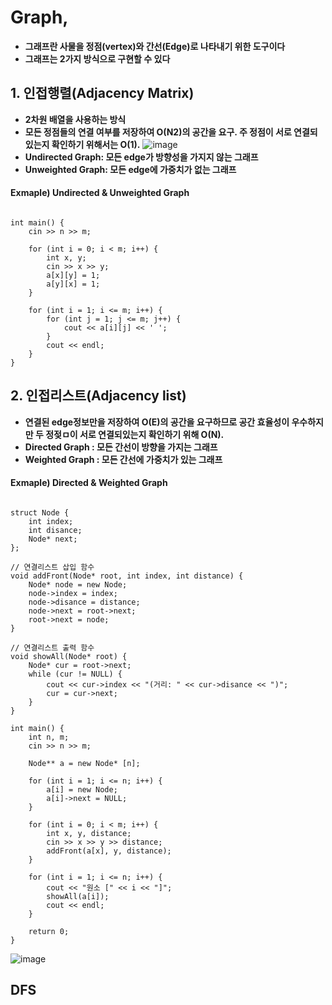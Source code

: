 Graph, 
================
* **그래프란 사물을 정점(vertex)와 간선(Edge)로 나타내기 위한 도구이다**
* **그래프는 2가지 방식으로 구현할 수 있다**
## 1. 인접행렬(Adjacency Matrix)
* **2차원 배열을 사용하는 방식**
* **모든 정점들의 연결 여부를 저장하여 O(N2)의 공간을 요구. 주 정점이 서로 연결되있는지 확인하기 위해서는 O(1).**
![image](https://user-images.githubusercontent.com/50229148/108811059-de2c2280-75ef-11eb-83fe-869752c05edb.png)
* **Undirected Graph: 모든 edge가 방향성을 가지지 않는 그래프**
* **Unweighted Graph: 모든 edge에 가중치가 없는 그래프**
#### Exmaple) Undirected & Unweighted Graph
<pre><code>
int main() {
	cin >> n >> m;

	for (int i = 0; i < m; i++) {
		int x, y;
		cin >> x >> y;
		a[x][y] = 1;
		a[y][x] = 1;
	}

	for (int i = 1; i <= m; i++) {
		for (int j = 1; j <= m; j++) {
			cout << a[i][j] << ' ';
		}
		cout << endl;
	}
}</code></pre>

## 2. 인접리스트(Adjacency list)
* **연결된 edge정보만을 저장하여 O(E)의 공간을 요구하므로 공간 효율성이 우수하지만 두 정젖ㅁ이 서로 연결되있는지 확인하기 위해 O(N).**
* **Directed Graph : 모든 간선이 방향을 가지는 그래프**
* **Weighted Graph : 모든 간선에 가중치가 있는 그래프**
#### Exmaple) Directed & Weighted Graph
<pre><code>
struct Node {
	int index;
	int disance;
	Node* next;
};

// 연결리스트 삽입 함수
void addFront(Node* root, int index, int distance) { 
	Node* node = new Node;
	node->index = index;
	node->disance = distance;
	node->next = root->next;
	root->next = node;
}

// 연결리스트 출력 함수
void showAll(Node* root) {
	Node* cur = root->next;
	while (cur != NULL) {
		cout << cur->index << "(거리: " << cur->disance << ")";
		cur = cur->next;
	}
}

int main() {
	int n, m;
	cin >> n >> m;

	Node** a = new Node* [n];

	for (int i = 1; i <= n; i++) {
		a[i] = new Node;
		a[i]->next = NULL;
	}

	for (int i = 0; i < m; i++) {
		int x, y, distance;
		cin >> x >> y >> distance;
		addFront(a[x], y, distance);
	}

	for (int i = 1; i <= n; i++) {
		cout << "원소 [" << i << "]";
		showAll(a[i]);
		cout << endl;
	}

	return 0;
}</code></pre>
![image](https://user-images.githubusercontent.com/50229148/108811047-d79dab00-75ef-11eb-8fd7-950e9370d6de.png)
## DFS
